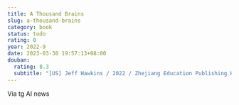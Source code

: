 ```yaml
---
title: A Thousand Brains
slug: a-thousand-brains
category: book
status: todo
rating: 0
year: 2022-9
date: 2023-03-30 19:57:13+08:00
douban:
  rating: 8.3
  subtitle: "[US] Jeff Hawkins / 2022 / Zhejiang Education Publishing House"
---
```


Via tg AI news
